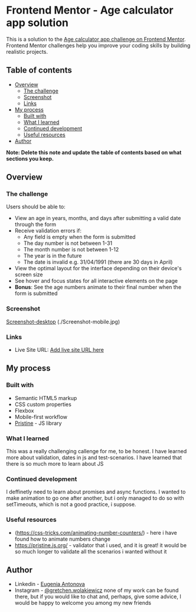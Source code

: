 # Frontend Mentor - Age calculator app solution

This is a solution to the [Age calculator app challenge on Frontend Mentor](https://www.frontendmentor.io/challenges/age-calculator-app-dF9DFFpj-Q). Frontend Mentor challenges help you improve your coding skills by building realistic projects. 

## Table of contents

- [Overview](#overview)
  - [The challenge](#the-challenge)
  - [Screenshot](#screenshot)
  - [Links](#links)
- [My process](#my-process)
  - [Built with](#built-with)
  - [What I learned](#what-i-learned)
  - [Continued development](#continued-development)
  - [Useful resources](#useful-resources)
- [Author](#author)

**Note: Delete this note and update the table of contents based on what sections you keep.**

## Overview

### The challenge

Users should be able to:

- View an age in years, months, and days after submitting a valid date through the form
- Receive validation errors if:
  - Any field is empty when the form is submitted
  - The day number is not between 1-31
  - The month number is not between 1-12
  - The year is in the future
  - The date is invalid e.g. 31/04/1991 (there are 30 days in April)
- View the optimal layout for the interface depending on their device's screen size
- See hover and focus states for all interactive elements on the page
- **Bonus**: See the age numbers animate to their final number when the form is submitted

### Screenshot

[Screenshot-desktop](./Screenshot-desktop.jpg)
(./Screenshot-mobile.jpg)

### Links

- Live Site URL: [Add live site URL here](https://your-live-site-url.com)

## My process

### Built with

- Semantic HTML5 markup
- CSS custom properties
- Flexbox
- Mobile-first workflow
- [Pristine](https://pristine.js.org/) - JS library

### What I learned

This was a really challenging callenge for me, to be honest. I have learned more about validation, dates in js and test-scenarios. I have learned that there is so much more to learn about JS

### Continued development

I deffinetly need to learn about promises and async functions. I wanted to make animation to go one after another, but i only managed to do so with setTimeouts, which is not a good practice, i suppose.


### Useful resources

- (https://css-tricks.com/animating-number-counters/) - here i have found how to animate numbers change
- https://pristine.js.org/ - validator that i used, and it is great! it would be so much longer to validate all the scenarios i wanted without it

## Author

- Linkedin - [Eugenia Antonova](https://www.linkedin.com/in/eugenia-antonova-7b4511276/)
- Instagram - [@gretchen.wolakiewicz](https://instagram.com/gretchen.wolakiewicz)
none of my work can be found there, but if you would like to chat and, perhaps, give some advice, I would be happy to welcome you among my new friends